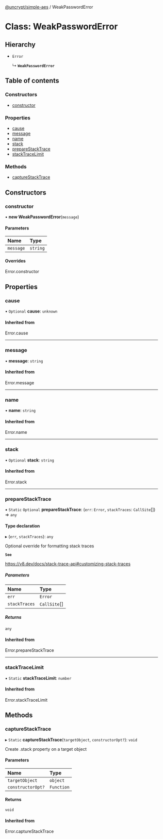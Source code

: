 [@uncrypt/simple-aes](../README.md) / WeakPasswordError

# Class: WeakPasswordError

## Hierarchy

- `Error`

  ↳ **`WeakPasswordError`**

## Table of contents

### Constructors

- [constructor](WeakPasswordError.md#constructor)

### Properties

- [cause](WeakPasswordError.md#cause)
- [message](WeakPasswordError.md#message)
- [name](WeakPasswordError.md#name)
- [stack](WeakPasswordError.md#stack)
- [prepareStackTrace](WeakPasswordError.md#preparestacktrace)
- [stackTraceLimit](WeakPasswordError.md#stacktracelimit)

### Methods

- [captureStackTrace](WeakPasswordError.md#capturestacktrace)

## Constructors

### constructor

• **new WeakPasswordError**(`message`)

#### Parameters

| Name      | Type     |
| :-------- | :------- |
| `message` | `string` |

#### Overrides

Error.constructor

## Properties

### cause

• `Optional` **cause**: `unknown`

#### Inherited from

Error.cause

---

### message

• **message**: `string`

#### Inherited from

Error.message

---

### name

• **name**: `string`

#### Inherited from

Error.name

---

### stack

• `Optional` **stack**: `string`

#### Inherited from

Error.stack

---

### prepareStackTrace

▪ `Static` `Optional` **prepareStackTrace**: (`err`: `Error`, `stackTraces`: `CallSite`[]) => `any`

#### Type declaration

▸ (`err`, `stackTraces`): `any`

Optional override for formatting stack traces

**`See`**

https://v8.dev/docs/stack-trace-api#customizing-stack-traces

##### Parameters

| Name          | Type         |
| :------------ | :----------- |
| `err`         | `Error`      |
| `stackTraces` | `CallSite`[] |

##### Returns

`any`

#### Inherited from

Error.prepareStackTrace

---

### stackTraceLimit

▪ `Static` **stackTraceLimit**: `number`

#### Inherited from

Error.stackTraceLimit

## Methods

### captureStackTrace

▸ `Static` **captureStackTrace**(`targetObject`, `constructorOpt?`): `void`

Create .stack property on a target object

#### Parameters

| Name              | Type       |
| :---------------- | :--------- |
| `targetObject`    | `object`   |
| `constructorOpt?` | `Function` |

#### Returns

`void`

#### Inherited from

Error.captureStackTrace
